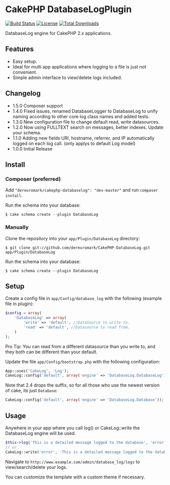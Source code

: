 #  CakePHP DatabaseLogPlugin

[![Build Status](https://api.travis-ci.org/dereuromark/CakePHP-DatabaseLog.png)](https://travis-ci.org/dereuromark/CakePHP-DatabaseLog)
[![License](https://poser.pugx.org/dereuromark/CakePHP-DatabaseLog/license.png)](https://packagist.org/packages/dereuromark/CakePHP-DatabaseLog)
[![Total Downloads](https://poser.pugx.org/dereuromark/CakePHP-DatabaseLog/d/total.png)](https://packagist.org/packages/dereuromark/CakePHP-DatabaseLog)

DatabaseLog engine for CakePHP 2.x applications.

## Features

- Easy setup.
- Ideal for multi app applications where logging to a file is just not convenient.
- Simple admin interface to view/delete logs included.

## Changelog
* 1.5.0 Composer support
* 1.4.0 Fixed issues, renamed DatabaseLogger to DatabaseLog to unify naming according to other core log class names and added tests.
* 1.3.0 New configuration file to change default read, write datasources.
* 1.2.0 Now using FULLTEXT search on messages, better indexes.  Update your schema.
* 1.1.0 Adding new fields URI, hostname, referrer, and IP automatically logged on each log call. (only applys to default Log model)
* 1.0.0 Initial Release

## Install

### Composer (preferred)

Add `"dereuromark/cakephp-databaselog": "dev-master"` and run `composer install`.

Run the schema into your database:

	$ cake schema create --plugin DatabaseLog

###  Manually

Clone the repository into your `app/Plugin/DatabaseLog` directory:

	$ git clone git://github.com/dereuromark/CakePHP-DatabaseLog.git app/Plugin/DatabaseLog

Run the schema into your database:

	$ cake schema create --plugin DatabaseLog

## Setup

Create a config file in `app/Config/database_log` with the following (example file in plugin):
```php
$config = array(
	'DatabaseLog' => array(
		'write' => 'default', //DataSource to write to.
		'read' => 'default', //Datasource to read from.
	)
);
```

Pro Tip: You can read from a different datasource than you write to, and they both can be different than your default.

Update the file `app/Config/bootstrap.php` with the following configuration:
```php
App::uses('CakeLog', 'Log');
CakeLog::config('default', array('engine' => 'DatabaseLog.DatabaseLog'));
```

Note that 2.4 drops the suffix, so for all those who use the newest version of cake, its just `Database`:
```php
CakeLog::config('default', array('engine' => 'DatabaseLog.Database'));
```
## Usage

Anywhere in your app where you call log() or CakeLog::write the DatabaseLog engine will be used.
```php
$this->log('This is a detailed message logged to the database', 'error');
// or
CakeLog::write('error', 'This is a detailed message logged to the database');
```

Navigate to `http://www.example.com/admin/database_log/logs` to view/search/delete your logs.

You can customize the template with a custom theme if necessary.